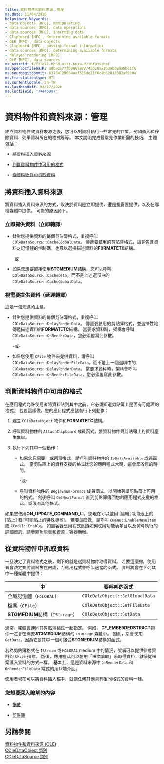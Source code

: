 ```yaml
---
title: 資料物件和資料來源：管理
ms.date: 11/04/2016
helpviewer_keywords:
- data objects [MFC], manipulating
- data sources [MFC], data operations
- data sources [MFC], inserting data
- Clipboard [MFC], determining available formats
- OLE [MFC], data objects
- Clipboard [MFC], passing format information
- data sources [MFC], determining available formats
- delayed rendering [MFC]
- OLE [MFC], data sources
ms.assetid: f7f27e77-bb5d-4131-b819-d71bf929ebaf
ms.openlocfilehash: adbe2a77fb0069e9874ab20a51b3ab08aabbe1f6
ms.sourcegitcommit: 63784729604aaf526de21f6c6b62813882af930a
ms.translationtype: MT
ms.contentlocale: zh-TW
ms.lasthandoff: 03/17/2020
ms.locfileid: "79446997"
---
```

# <a name="data-objects-and-data-sources-manipulation"></a>資料物件和資料來源：管理

建立資料物件或資料來源之後，您可以對資料執行一些常見的作業，例如插入和移除資料、列舉資料所在的格式等等。 本文說明完成最常見作業所需的技巧。 主題包括：

- [將資料插入資料來源](#_core_inserting_data_into_a_data_source)

- [判斷資料物件中可用的格式](#_core_determining_the_formats_available_in_a_data_object)

- [從資料物件中抓取資料](#_core_retrieving_data_from_a_data_object)

##  <a name="_core_inserting_data_into_a_data_source"></a>將資料插入資料來源

將資料插入資料來源的方式，取決於資料是立即提供，還是視需要提供，以及在哪種媒體中提供。 可能的原因如下。

### <a name="supplying-data-immediately-immediate-rendering"></a>立即提供資料（立即轉譯）

- 針對您提供資料的每個剪貼簿格式，重複呼叫 `COleDataSource::CacheGlobalData`。 傳遞要使用的剪貼簿格式，這是包含資料之記憶體的控制碼，也可以選擇描述資料的**FORMATETC**結構。

     -或-

- 如果您想要直接使用**STGMEDIUM**結構，您可以呼叫 `COleDataSource::CacheData`，而不是上述選項中的 `COleDataSource::CacheGlobalData`。

### <a name="supplying-data-on-demand-delayed-rendering"></a>視需要提供資料（延遲轉譯）

這是一個先進的主題。

- 針對您提供資料的每個剪貼簿格式，重複呼叫 `COleDataSource::DelayRenderData`。 傳遞要使用的剪貼簿格式，並選擇性地傳遞描述資料的**FORMATETC**結構。 當要求資料時，架構會呼叫 `COleDataSource::OnRenderData`，您必須覆寫此參數。

     -或-

- 如果您使用 `CFile` 物件來提供資料，請呼叫 `COleDataSource::DelayRenderFileData`，而不是上一個選項中的 `COleDataSource::DelayRenderData`。 當要求資料時，架構會呼叫 `COleDataSource::OnRenderFileData`，您必須覆寫此參數。

##  <a name="_core_determining_the_formats_available_in_a_data_object"></a>判斷資料物件中可用的格式

在應用程式允許使用者將資料貼到其中之前，它必須知道剪貼簿上是否有可處理的格式。 若要這樣做，您的應用程式應該執行下列動作：

1. 建立 `COleDataObject` 物件和**FORMATETC**結構。

1. 呼叫資料物件的 `AttachClipboard` 成員函式，將資料物件與剪貼簿上的資料產生關聯。

1. 執行下列其中一個動作：

   - 如果您只需要一或兩個格式，請呼叫資料物件的 `IsDataAvailable` 成員函式。 當剪貼簿上的資料支援的格式比您的應用程式大時，這會節省您的時間。

     \-或-

   - 呼叫資料物件的 `BeginEnumFormats` 成員函式，以開始列舉剪貼簿上可用的格式。 然後呼叫 `GetNextFormat` 直到剪貼簿傳回您的應用程式支援的格式，或沒有其他格式。

如果您使用**ON_UPDATE_COMMAND_UI**，您現在可以啟用 [編輯] 功能表上的 [貼上] 和 [可能貼上的特殊專案]。 若要這麼做，請呼叫 `CMenu::EnableMenuItem` 或 `CCmdUI::Enable`。 如需容器應用程式應該如何使用功能表項目以及何時執行的詳細資訊，請參閱[功能表和資源：容器新增](../mfc/menus-and-resources-container-additions.md)。

##  <a name="_core_retrieving_data_from_a_data_object"></a>從資料物件中抓取資料

一旦決定了資料格式之後，剩下的就是從資料物件取得資料。 若要這麼做，使用者會決定要將資料放在何處，而應用程式會呼叫適當的函式。 資料將會在下列其中一種媒體中提供：

|中|要呼叫的函式|
|------------|----------------------|
|全域記憶體（`HGLOBAL`）|`COleDataObject::GetGlobalData`|
|檔案（`CFile`）|`COleDataObject::GetFileData`|
|**STGMEDIUM**結構（`IStorage`）|`COleDataObject::GetData`|

通常，媒體會連同其剪貼簿格式一起指定。 例如， **CF_EMBEDDEDSTRUCT**物件一定會在需要**STGMEDIUM**結構的 `IStorage` 媒體中。 因此，您會使用 `GetData`，因為它是其中一個可接受**STGMEDIUM**結構的函式。

若為剪貼簿格式在 `IStream` 或 `HGLOBAL` medium 中的情況，架構可以提供參考資料的 `CFile` 指標。 然後，應用程式可以使用「檔案讀取」來取得資料，就像從檔案匯入資料的方式一樣。 基本上，這是資料來源中 `OnRenderData` 和 `OnRenderFileData` 常式的用戶端介面。

使用者現在可以將資料插入檔中，就像任何其他具有相同格式的資料一樣。

### <a name="what-do-you-want-to-know-more-about"></a>您想要深入瞭解的內容

- [拖放](../mfc/drag-and-drop-ole.md)

- [剪貼簿](../mfc/clipboard.md)

## <a name="see-also"></a>另請參閱

[資料物件和資料來源 (OLE)](../mfc/data-objects-and-data-sources-ole.md)<br/>
[COleDataObject 類別](../mfc/reference/coledataobject-class.md)<br/>
[COleDataSource 類別](../mfc/reference/coledatasource-class.md)

